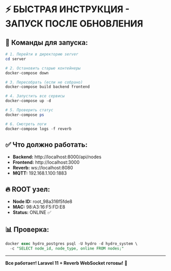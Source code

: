 # ⚡ БЫСТРАЯ ИНСТРУКЦИЯ - ЗАПУСК ПОСЛЕ ОБНОВЛЕНИЯ

## 🚀 Команды для запуска:

```powershell
# 1. Перейти в директорию server
cd server

# 2. Остановить старые контейнеры
docker-compose down

# 3. Пересобрать (если не собрано)
docker-compose build backend frontend

# 4. Запустить все сервисы
docker-compose up -d

# 5. Проверить статус
docker-compose ps

# 6. Смотреть логи
docker-compose logs -f reverb
```

## ✅ Что должно работать:

- **Backend:** http://localhost:8000/api/nodes
- **Frontend:** http://localhost:3000
- **Reverb:** ws://localhost:8080
- **MQTT:** 192.168.1.100:1883

## 🔥 ROOT узел:

- **Node ID:** root_98a316f5fde8
- **MAC:** 98:A3:16:F5:FD:E8
- **Status:** ONLINE ✅

## 📊 Проверка:

```sql
docker exec hydro_postgres psql -U hydro -d hydro_system \
  -c "SELECT node_id, node_type, online FROM nodes;"
```

---

**Все работает! Laravel 11 + Reverb WebSocket готовы!** 🎉

